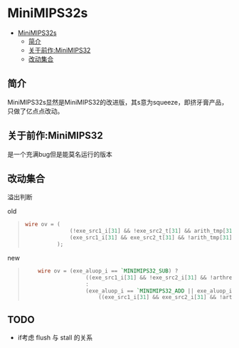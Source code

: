 # MiniMIPS32s


<!-- TOC -->

- [MiniMIPS32s](#minimips32s)
  - [简介](#简介)
  - [关于前作:MiniMIPS32](#关于前作minimips32)
  - [改动集合](#改动集合)

<!-- /TOC -->

## 简介
MiniMIPS32s显然是MiniMIPS32的改进版，其s意为squeeze，即挤牙膏产品，只做了亿点点改动。  
## 关于前作:MiniMIPS32
是一个充满bug但是能莫名运行的版本

## 改动集合
溢出判断  
  
old
> ```verilog
> wire ov = (
>               (!exe_src1_i[31] && !exe_src2_t[31] && arith_tmp[31]) || 
>               (exe_src1_i[31] && exe_src2_t[31] && !arith_tmp[31])
>           );
> ```
new
> ```verilog
>     wire ov = (exe_aluop_i == `MINIMIPS32_SUB) ? 
>                    ((exe_src1_i[31] && !exe_src2_i[31] && !arthres[31])||(!exe_src1_i[31] && exe_src2_i[31] && arthres[31])) 
>                    :
>                    (exe_aluop_i == `MINIMIPS32_ADD || exe_aluop_i == `MINIMIPS32_ADDI) ? 
>                        ((exe_src1_i[31] && exe_src2_i[31] && !arthres[31])||(!exe_src1_i[31] && !exe_src2_i[31] && arthres[31])) : 0;
> ```

## TODO
* if考虑 flush 与 stall 的关系